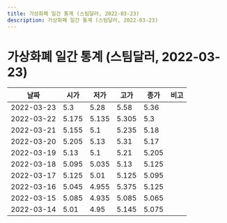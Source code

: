 ```yaml
---
title: 가상화폐 일간 통계 (스팀달러, 2022-03-23)
description: 가상화폐 일간 통계 (스팀달러, 2022-03-23)
---
```


가상화폐 일간 통계 (스팀달러, 2022-03-23)
===

|날짜|시가|저가|고가|종가|비고|
|--|--|--|--|--|--|
|2022-03-23|5.3|5.28|5.58|5.36|    |
|2022-03-22|5.175|5.135|5.305|5.3|    |
|2022-03-21|5.155|5.1|5.235|5.18|    |
|2022-03-20|5.205|5.13|5.31|5.17|    |
|2022-03-19|5.13|5.1|5.21|5.205|    |
|2022-03-18|5.095|5.035|5.13|5.125|    |
|2022-03-17|5.125|5.01|5.125|5.095|    |
|2022-03-16|5.045|4.955|5.375|5.125|    |
|2022-03-15|5.085|4.935|5.085|5.065|    |
|2022-03-14|5.01|4.95|5.145|5.075|    |
